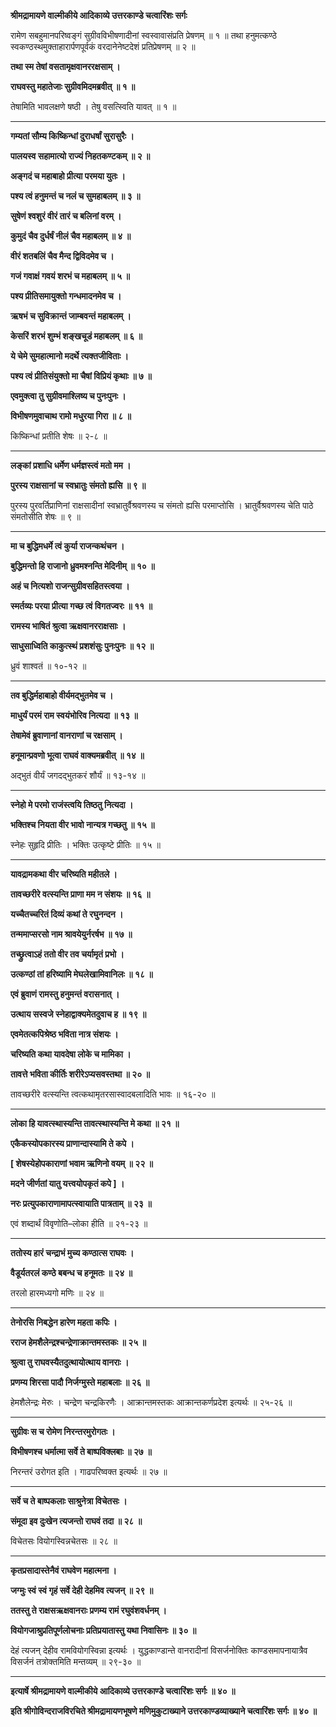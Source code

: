 **श्रीमद्रामायणे वाल्मीकीये आदिकाव्ये उत्तरकाण्डे चत्वारिंशः सर्गः**

रामेण सबहुमानपरिष्वङ्गं सुग्रीवविभीषणादीनां स्वस्वावासंप्रति प्रेषणम् ॥ १ ॥ तथा हनुमत्कण्ठे स्वकण्ठस्थमुक्ताहारार्पणपूर्वकं वरदानेनेष्टदेशं प्रतिप्रेषणम् ॥ २ ॥

**तथा स्म तेषां वसतामृक्षवानररक्षसाम् ।**

**राघवस्तु महातेजाः सुग्रीवमिदमब्रवीत् ॥ १ ॥**

तेषामिति भावलक्षणे षष्ठी । तेषु वसत्स्विति यावत् ॥ १ ॥

****

**गम्यतां सौम्य किष्किन्धां दुराधर्षां सुरासुरैः ।**

**पालयस्व सहामात्यो राज्यं निहतकण्टकम् ॥ २ ॥**

**अङ्गदं च महाबाहो प्रीत्या परमया युतः ।**

**पश्य त्वं हनुमन्तं च नलं च सुमहाबलम् ॥ ३ ॥**

**सुषेणं श्वशुरं वीरं तारं च बलिनां वरम् ।**

**कुमुदं चैव दुर्धर्षं नीलं चैव महाबलम् ॥ ४ ॥**

**वीरं शतबलिं चैव मैन्द द्विविदमेव च ।**

**गजं गवाक्षं गवयं शरभं च महाबलम् ॥ ५ ॥**

**पश्य प्रीतिसमायुक्तो गन्धमादनमेव च ।**

**ऋषभं च सुविक्रान्तं जाम्बवन्तं महाबलम् ।**

**केसरिं शरभं शुम्भं शङ्खचूडं महाबलम् ॥ ६ ॥**

**ये चेमे सुमहात्मानो मदर्थे त्यक्तजीविताः ।**

**पश्य त्वं प्रीतिसंयुक्तो मा चैषां विप्रियं कृथाः ॥ ७ ॥**

**एवमुक्त्वा तु सुग्रीवमाश्लिष्य च पुनःपुनः ।**

**विभीषणमुवाचाथ रामो मधुरया गिरा ॥ ८ ॥**

किष्किन्धां प्रतीति शेषः ॥ २-८ ॥

****

**लङ्कां प्रशाधि धर्मेण धर्मज्ञस्त्वं मतो मम ।**

**पुरस्य राक्षसानां च स्वभ्रातुः संमतो ह्यसि ॥ ९ ॥**

पुरस्य पुरवर्तिप्राणिनां राक्षसादीनां स्वभ्रातुर्वैश्रवणस्य च संमतो ह्यसि परमाप्तोसि । भ्रातुर्वैश्रवणस्य चेति पाठे संमतोसीति शेषः ॥ ९ ॥

****

**मा च बुद्धिमधर्मे त्वं कुर्या राजन्कथंचन ।**

**बुद्धिमन्तो हि राजानो ध्रुवमश्नन्ति मेदिनीम् ॥ १० ॥**

**अहं च नित्यशो राजन्सुग्रीवसहितस्त्वया ।**

**स्मर्तव्यः परया प्रीत्या गच्छ त्वं विगतज्वरः ॥ ११ ॥**

**रामस्य भाषितं श्रुत्वा ऋक्षवानरराक्षसाः ।**

**साधुसाध्विति काकुत्स्थं प्रशशंसुः पुनःपुनः ॥ १२ ॥**

ध्रुवं शाश्वतं ॥ १०-१२ ॥

****

**तव बुद्धिर्महाबाहो वीर्यमद्भुतमेव च ।**

**माधुर्यं परमं राम स्वयंभोरिव नित्यदा ॥ १३ ॥**

**तेषामेवं ब्रुवाणानां वानराणां च रक्षसाम् ।**

**हनूमान्प्रवणो भूत्वा राघवं वाक्यमब्रवीत् ॥ १४ ॥**

अद्भुतं वीर्यं जगदद्भुतकरं शौर्यं ॥ १३-१४ ॥

****

**स्नेहो मे परमो राजंस्त्वयि तिष्ठतु नित्यदा ।**

**भक्तिश्च नियता वीर भावो नान्यत्र गच्छतु ॥ १५ ॥**

स्नेहः सुहृदि प्रीतिः । भक्तिः उत्कृष्टे प्रीतिः ॥ १५ ॥

****

**यावद्रामकथा वीर चरिष्यति महीतले ।**

**तावच्छरीरे वत्स्यन्ति प्राणा मम न संशयः ॥ १६ ॥**

**यच्चैतच्चरितं दिव्यं कथां ते रघुनन्दन ।**

**तन्ममाप्सरसो नाम श्रावयेयुर्नरर्षभ ॥ १७ ॥**

**तच्छ्रुत्वाऽहं ततो वीर तव चर्यामृतं प्रभो ।**

**उत्कण्ठां तां हरिष्यामि मेघलेखामिवानिलः ॥ १८ ॥**

**एवं ब्रुवाणं रामस्तु हनुमन्तं वरासनात् ।**

**उत्थाय सस्वजे स्नेहाद्वाक्यमेतदुवाच ह ॥ १९ ॥**

**एवमेतत्कपिश्रेष्ठ भविता नात्र संशयः ।**

**चरिष्यति कथा यावदेषा लोके च मामिका ।**

**तावत्ते भविता कीर्तिः शरीरेऽप्यसवस्तथा ॥ २० ॥**

तावच्छरीरे वत्स्यन्ति त्वत्कथामृतरसास्वादबलादिति भावः ॥ १६-२० ॥

****

**लोका हि यावत्स्थास्यन्ति तावत्स्थास्यन्ति मे कथा ॥ २१ ॥**

**एकैकस्योपकारस्य प्राणान्दास्यामि ते कपे ।**

**\[ शेषस्येहोपकाराणां भवाम ऋणिनो वयम् ॥ २२ ॥**

**मदने जीर्णतां यातु यत्त्वयोपकृतं कपे \] ।**

**नरः प्रत्युपकाराणामापत्स्वायाति पात्रताम् ॥ २३ ॥**

एवं शब्दार्थं विवृणोति–लोका हीति ॥ २१-२३ ॥

****

**ततोस्य हारं चन्द्राभं मुच्य कण्ठात्स राघवः ।**

**वैडूर्यतरलं कण्ठे बबन्ध च हनूमतः ॥ २४ ॥**

तरलो हारमध्यगो मणिः ॥ २४ ॥

****

**तेनोरसि निबद्धेन हारेण महता कपिः ।**

**रराज हेमशैलेन्द्रश्चन्द्रेणाक्रान्तमस्तकः ॥ २५ ॥**

**श्रुत्वा तु राघवस्यैतदुत्थायोत्थाय वानराः ।**

**प्रणम्य शिरसा पादौ निर्जग्मुस्ते महाबलाः ॥ २६ ॥**

हेमशैलेन्द्रः मेरुः । चन्द्रेण चन्द्रकिरणैः । आक्रान्तमस्तकः आक्रान्तकर्णप्रदेश इत्यर्थः ॥ २५-२६ ॥

****

**सुग्रीवः स च रोमेण निरन्तरमुरोगतः ।**

**विभीषणश्च धर्मात्मा सर्वे ते बाष्पविक्लबाः ॥ २७ ॥**

निरन्तरं उरोगत इति । गाढपरिष्वक्त इत्यर्थः ॥ २७ ॥

****

**सर्वे च ते बाष्पकलाः साश्रुनेत्रा विचेतसः ।**

**संमूदा इव दुःखेन त्यजन्तो राघवं तदा ॥ २८ ॥**

विचेतसः वियोगस्विन्नचेतसः ॥ २८ ॥

****

**कृतप्रसादास्तेनैवं राघवेण महात्मना ।**

**जग्मुः स्वं स्वं गृहं सर्वे देही देहमिव त्यजन् ॥ २९ ॥**

**ततस्तु ते राक्षसऋक्षवानराः प्रणम्य रामं रघुवंशवर्धनम् ।**

**वियोगजाश्रुप्रतिपूर्णलोचनाः प्रतिप्रयातास्तु यथा निवासिनः ॥ ३० ॥**

देहं त्यजन् देहीव रामवियोगस्विन्ना इत्यर्थः । युद्धकाण्डान्ते वानरादीनां विसर्जनोक्तिः काण्डसमापनायात्रैव विसर्जनं तत्रोक्तमिति मन्तव्यम् ॥ २९-३० ॥

****

**इत्यार्षे श्रीमद्रामायणे वाल्मीकीये आदिकाव्ये उत्तरकाण्डे चत्वारिंशः सर्गः ॥ ४० ॥**

**इति श्रीगोविन्दराजविरचिते श्रीमद्रामायणभूषणे मणिमुकुटाख्याने उत्तरकाण्डव्याख्याने चत्वारिंशः सर्गः ॥ ४० ॥**
